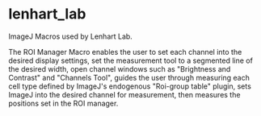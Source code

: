 # lenhart_lab
ImageJ Macros used by Lenhart Lab.

The ROI Manager Macro enables the user to set each channel into the desired display settings, 
set the measurement tool to a segmented line of the desired width,
open channel windows such as "Brightness and Contrast" and "Channels Tool",
guides the user through measuring each cell type defined by ImageJ's endogenous "Roi-group table" plugin,
sets ImageJ into the desired channel for measurement, 
then measures the positions set in the ROI manager.

